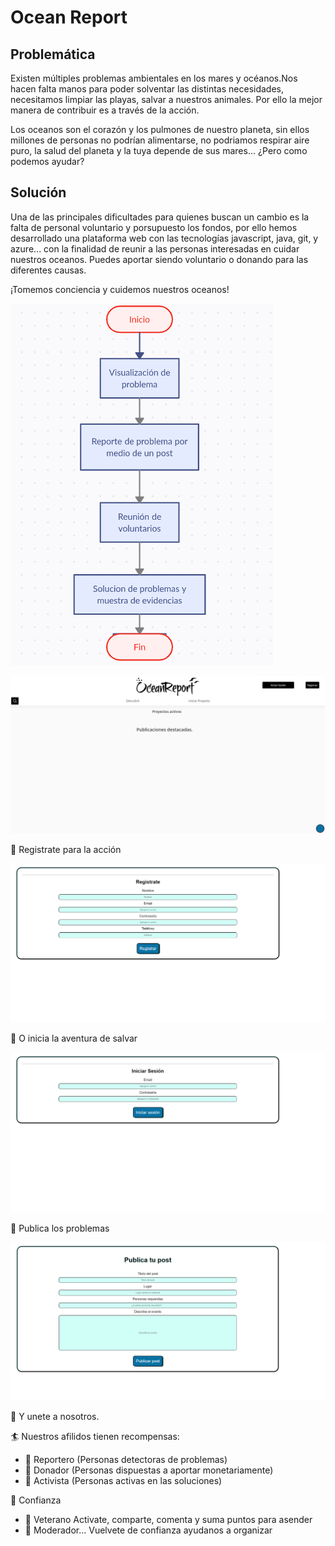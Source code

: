 # Ocean Report
## Problemática
Existen múltiples problemas ambientales en los mares y océanos.Nos hacen falta manos para poder solventar las distintas necesidades, necesitamos limpiar las playas, salvar a nuestros animales. Por ello la mejor manera de contribuir es a través de la acción.

Los oceanos son el corazón y los pulmones de nuestro planeta, sin ellos millones de personas no podrían alimentarse, no podriamos respirar aire puro, la salud del planeta y la tuya depende de sus mares... ¿Pero como podemos ayudar?

## Solución
Una de las principales dificultades para quienes buscan un cambio es la falta de personal voluntario y porsupuesto los fondos, por ello hemos desarrollado una plataforma web
con las tecnologías javascript, java, git, y azure... con la finalidad de reunir a las personas interesadas en cuidar nuestros oceanos. Puedes aportar siendo voluntario o
donando para las diferentes causas.

¡Tomemos conciencia y cuidemos nuestros oceanos!

![Selección solución](https://github.com/z750mm13/hack-the-ocean/blob/main/screenshots/Captura%20de%20pantalla%20de%202022-05-15%2018-41-56.png?raw=true)

![Pagina principal](https://github.com/z750mm13/hack-the-ocean/blob/main/screenshots/MicrosoftTeams-image.png?raw=true)

:pencil: Registrate para la acción

![Pagina principal](https://github.com/z750mm13/hack-the-ocean/blob/main/screenshots/MicrosoftTeams-image3.png?raw=true)

:station: O inicia la aventura de salvar

![Pagina principal](https://github.com/z750mm13/hack-the-ocean/blob/main/screenshots/MicrosoftTeams-image-2.png?raw=true)

:page_facing_up: Publica los problemas

![Pagina principal](https://github.com/z750mm13/hack-the-ocean/blob/main/screenshots/MicrosoftTeams-image4.png?raw=true)


:steam_locomotive: Y unete a nosotros.

:surfer: Nuestros afilidos tienen recompensas:

* :medal_sports: Reportero (Personas detectoras de problemas)
* :medal_sports: Donador (Personas dispuestas a aportar monetariamente)
* :medal_sports: Activista (Personas activas en las soluciones)


:speedboat: Confianza

* :medal_sports: Veterano Activate, comparte, comenta y suma puntos para asender
* :medal_sports: Moderador... Vuelvete de confianza ayudanos a organizar